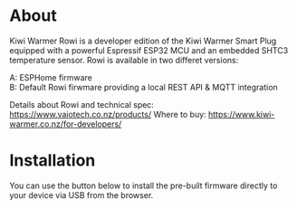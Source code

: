 # About

Kiwi Warmer Rowi is a developer edition of the Kiwi Warmer Smart Plug equipped with a powerful Espressif ESP32 MCU and an embedded SHTC3 temperature sensor. Rowi is available in two differet versions:

A: ESPHome firmware <br>
B: Default Rowi firwmare providing a local REST API & MQTT integration

Details about Rowi and technical spec: https://www.vaiotech.co.nz/products/
Where to buy: https://www.kiwi-warmer.co.nz/for-developers/


# Installation

You can use the button below to install the pre-built firmware directly to your device via USB from the browser.

<esp-web-install-button manifest="./manifest.json"></esp-web-install-button>

<script type="module" src="https://unpkg.com/esp-web-tools@5.2.0/dist/web/install-button.js?module"></script>
